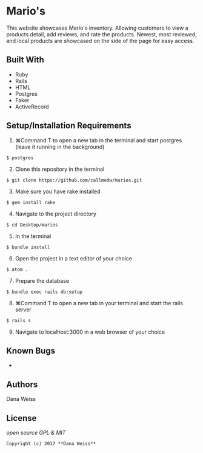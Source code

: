 # Mario's

This website showcases Mario's inventory. Allowing customers to view a products detail, add reviews, and rate the products. Newest, most reviewed, and local products are showcased on the side of the page for easy access.

## Built With

* Ruby
* Rails
* HTML
* Postgres
* Faker
* ActiveRecord

## Setup/Installation Requirements

1. ⌘Command T to open a new tab in the terminal and start postgres (leave it running in the background)
```
$ postgres
```
2. Clone this repository in the terminal
```
$ git clone https://github.com/callmedw/marios.git
```
3. Make sure you have rake installed
```
$ gem install rake
```
4. Navigate to the project directory
```
$ cd Desktop/marios
```
5. In the terminal
```
$ bundle install
```
6. Open the project in a text editor of your choice
```
$ atom .
```
7. Prepare the database
```
$ bundle exec rails db:setup
```
8. ⌘Command T to open a new tab in your terminal and start the rails server
```
$ rails s
```
9. Navigate to localhost:3000 in a web browser of your choice

## Known Bugs
*

## Authors

Dana Weiss

## License

*open source GPL & MIT*

```
Copyright (c) 2017 **Dana Weiss**
```

